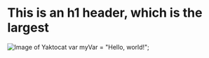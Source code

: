 # This is an h1 header, which is the largest
![Image of Yaktocat](https://octodex.github.com/images/yaktocat.png)
var myVar = "Hello, world!";
